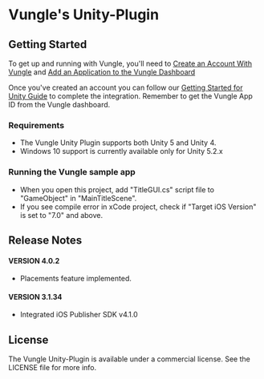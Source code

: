 # Vungle's Unity-Plugin

## Getting Started
To get up and running with Vungle, you'll need to [Create an Account With Vungle](https://v.vungle.com/dashboard) and [Add an Application to the Vungle Dashboard](https://support.vungle.com/hc/en-us/articles/210468678)

Once you've created an account you can follow our [Getting Started for Unity Guide](https://support.vungle.com/hc/en-us/articles/204311244-Get-Started-with-Vungle-Unity-Combo-) to complete the integration. Remember to get the Vungle App ID from the Vungle dashboard.

### Requirements
* The Vungle Unity Plugin supports both Unity 5 and Unity 4.
* Windows 10 support is currently available only for Unity 5.2.x

### Running the Vungle sample app
* When you open this project, add "TitleGUI.cs" script file to "GameObject" in "MainTitleScene".
* If you see compile error in xCode project, check if "Target iOS Version" is set to "7.0" and above.

## Release Notes

#### VERSION 4.0.2
* Placements feature implemented.

#### VERSION 3.1.34
* Integrated iOS Publisher SDK v4.1.0

## License
The Vungle Unity-Plugin is available under a commercial license. See the LICENSE file for more info.
